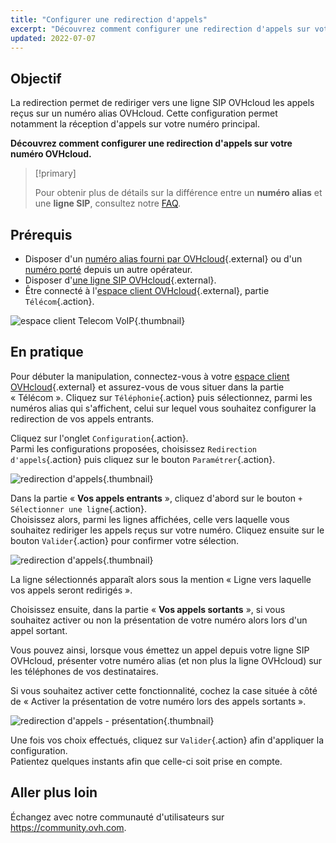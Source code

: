 ```yaml
---
title: "Configurer une redirection d'appels"
excerpt: "Découvrez comment configurer une redirection d'appels sur votre numéro alias OVHcloud"
updated: 2022-07-07
---
```


## Objectif

La redirection permet de rediriger vers une ligne SIP OVHcloud les appels reçus sur un numéro alias OVHcloud. 
Cette configuration permet notamment la réception d'appels sur votre numéro principal.

**Découvrez comment configurer une redirection d'appels sur votre numéro OVHcloud.**

> [!primary]
>
> Pour obtenir plus de détails sur la différence entre un **numéro alias** et une **ligne SIP**, consultez notre [FAQ](/pages/web_cloud/phone_and_fax/voip/faq-voip#ligne-ou-numero).
>

## Prérequis

- Disposer d'un [numéro alias fourni par OVHcloud](https://www.ovhtelecom.fr/telephonie/numeros/){.external} ou d'un [numéro porté](/pages/web_cloud/phone_and_fax/voip/demander_la_portabilite_de_mon_numero) depuis un autre opérateur.
- Disposer d'[une ligne SIP OVHcloud](/links/telecom/voip){.external}.
- Être connecté à l'[espace client OVHcloud](https://www.ovh.com/auth?onsuccess=https%3A%2F%2Fwww.ovhtelecom.fr%2Fmanager&ovhSubsidiary=fr){.external}, partie `Télécom`{.action}.

![espace client Telecom VoIP](https://raw.githubusercontent.com/ovh/docs/master/templates/control-panel/product-selection/telecom/tpl-telecom-02-fr-voip.png){.thumbnail}
 
## En pratique

Pour débuter la manipulation, connectez-vous à votre [espace client OVHcloud](https://www.ovhtelecom.fr/manager/#/){.external} et assurez-vous de vous situer dans la partie « Télécom ». Cliquez sur `Téléphonie`{.action} puis sélectionnez, parmi les numéros alias qui s'affichent, celui sur lequel vous souhaitez configurer la redirection de vos appels entrants.

Cliquez sur l'onglet `Configuration`{.action}.<br>
Parmi les configurations proposées, choisissez `Redirection d'appels`{.action} puis cliquez sur le bouton `Paramétrer`{.action}.

![redirection d'appels](images/redirection1-2022.png){.thumbnail}

Dans la partie « **Vos appels entrants** », cliquez d'abord sur le bouton `+ Sélectionner une ligne`{.action}.<br>
Choisissez alors, parmi les lignes affichées, celle vers laquelle vous souhaitez rediriger les appels reçus sur votre numéro. Cliquez ensuite sur le bouton `Valider`{.action} pour confirmer votre sélection.

![redirection d'appels](images/redirection2-2022.png){.thumbnail}

La ligne sélectionnés apparaît alors sous la mention « Ligne vers laquelle vos appels seront redirigés ».

Choisissez ensuite, dans la partie « **Vos appels sortants** », si vous souhaitez activer ou non la présentation de votre numéro alors lors d'un appel sortant.

Vous pouvez ainsi, lorsque vous émettez un appel depuis votre ligne SIP OVHcloud, présenter votre numéro alias (et non plus la ligne OVHcloud) sur les téléphones de vos destinataires.

Si vous souhaitez activer cette fonctionnalité, cochez la case située à côté de « Activer la présentation de votre numéro lors des appels sortants ».

![redirection d'appels - présentation](images/redirection3-2022.png){.thumbnail}

Une fois vos choix effectués, cliquez sur `Valider`{.action} afin d'appliquer la configuration.<br>
Patientez quelques instants afin que celle-ci soit prise en compte.

## Aller plus loin

Échangez avec notre communauté d'utilisateurs sur <https://community.ovh.com>.
